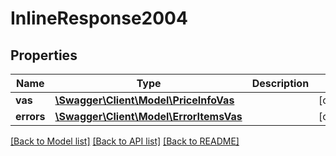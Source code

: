 # InlineResponse2004

## Properties
Name | Type | Description | Notes
------------ | ------------- | ------------- | -------------
**vas** | [**\Swagger\Client\Model\PriceInfoVas**](PriceInfoVas.md) |  | [optional] 
**errors** | [**\Swagger\Client\Model\ErrorItemsVas**](ErrorItemsVas.md) |  | [optional] 

[[Back to Model list]](../../README.md#documentation-for-models) [[Back to API list]](../../README.md#documentation-for-api-endpoints) [[Back to README]](../../README.md)


